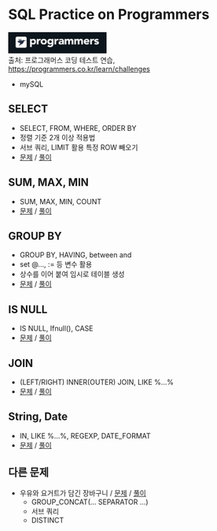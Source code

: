 # SQL Practice on Programmers

<img src="/imgs/icon_programmers.png" width="200px" alt="icon programmers"></img>
<br>
출처: 프로그래머스 코딩 테스트 연습,
<br>
https://programmers.co.kr/learn/challenges

- mySQL


## SELECT
- SELECT, FROM, WHERE, ORDER BY
- 정렬 기준 2개 이상 적용법
- 서브 쿼리, LIMIT 활용 특정 ROW 빼오기
- [문제](https://programmers.co.kr/learn/courses/30/parts/17042)
/
[풀이](https://github.com/minsik-um/algorithm_practice/blob/master/programmers/sql/select.sql)

## SUM, MAX, MIN
- SUM, MAX, MIN, COUNT
- [문제](https://programmers.co.kr/learn/courses/30/parts/17043)
/
[풀이](https://github.com/minsik-um/algorithm_practice/blob/master/programmers/sql/sum_max_min.sql)

## GROUP BY
- GROUP BY, HAVING, between and
- set @..., := 등 변수 활용
- 상수를 이어 붙여 임시로 테이블 생성
- [문제](https://programmers.co.kr/learn/courses/30/parts/17044)
/
[풀이](https://github.com/minsik-um/algorithm_practice/blob/master/programmers/sql/group_by.sql)

## IS NULL
- IS NULL, Ifnull(), CASE
- [문제](https://programmers.co.kr/learn/courses/30/parts/17045)
/
[풀이](https://github.com/minsik-um/algorithm_practice/blob/master/programmers/sql/is_null.sql)

## JOIN
- (LEFT/RIGHT) INNER(OUTER) JOIN, LIKE %...%
- [문제](https://programmers.co.kr/learn/courses/30/parts/17046)
/
[풀이](https://github.com/minsik-um/algorithm_practice/blob/master/programmers/sql/join.sql)

## String, Date
- IN, LIKE %...%, REGEXP, DATE_FORMAT
- [문제](https://programmers.co.kr/learn/courses/30/parts/17047)
/
[풀이](https://github.com/minsik-um/algorithm_practice/blob/master/programmers/sql/string_date.sql)

## 다른 문제
- 우유와 요거트가 담긴 장바구니 
/ [문제](https://programmers.co.kr/learn/courses/30/lessons/62284)
/
[풀이](https://github.com/minsik-um/algorithm_practice/blob/master/programmers/sql/우유와%20요거트가%20담긴%20장바구니.sql)
    - GROUP_CONCAT(... SEPARATOR ...)
    - 서브 쿼리
    - DISTINCT


